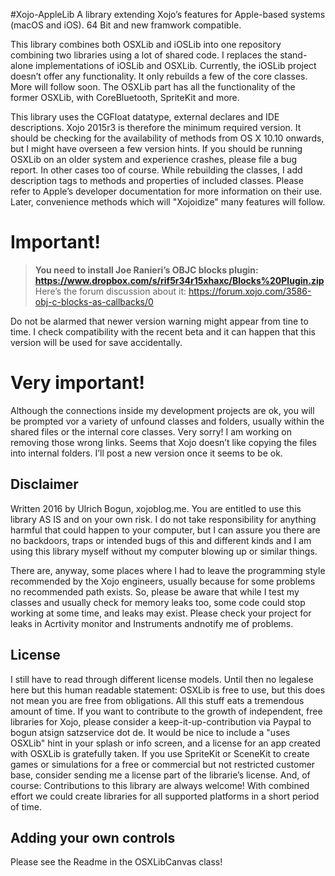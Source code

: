 #Xojo-AppleLib
A library extending Xojo’s features for Apple-based systems (macOS and iOS). 64 Bit and new framwork compatible.

This library combines both OSXLib and iOSLib into one repository combining two libraries using a lot of shared code.
I replaces the stand-alone implementations of iOSLib and OSXLib.
Currently, the iOSLib project doesn’t offer any functionality. It only rebuilds a few of the core classes. More will follow soon.
The OSXLib part has all the functionality of the former OSXLib, with CoreBluetooth, SpriteKit and more.

This library uses the CGFloat datatype, external declares and IDE descriptions. Xojo 2015r3 is therefore the minimum required version. It should be checking for the availability of methods from OS X 10.10 onwards, but I might have overseen a few version hints. If you should be running OSXLib on an older system and experience crashes, please file a bug report. In other cases too of course.
While rebuilding the classes, I add description tags to methods and properties of included classes. Please refer to Apple’s developer documentation for more information on their use. Later, convenience methods which will "Xojoidize" many features will follow.

# Important!
> **You need to install Joe Ranieri’s OBJC blocks plugin: https://www.dropbox.com/s/rif5r34r15xhaxc/Blocks%20Plugin.zip**  
Here’s the forum discussion about it: https://forum.xojo.com/3586-obj-c-blocks-as-callbacks/0  
  
Do not be alarmed that newer version warning might appear from tine to time. I check compatibility with the recent beta and it can happen that this version will be used for save accidentally. 

# Very important!
Although the connections inside my development projects are ok, you will be prompted vor a variety of unfound classes and folders, usually within the shared files or the internal core classes. Very sorry! I am working on removing those wrong links. Seems that Xojo doesn’t like copying the files into internal folders. I’ll post a new version once it seems to be ok.

## Disclaimer
Written 2016 by Ulrich Bogun, xojoblog.me. You are entitled to use this library AS IS and on your own risk. I do not take responsibility for anything harmful that could happen to your computer, but I can assure you there are no backdoors, traps or intended bugs of this and different kinds and I am using this library myself without my computer blowing up or similar things.

There are, anyway, some places where I had to leave the programming style recommended by the Xojo engineers, usually because for some problems no recommended path exists. So, please be aware that while I test my classes and usually check for memory leaks too, some code could stop working at some time, and leaks may exist. Please check your project for leaks in Acrtivity monitor and Instruments andnotify me of problems.

## License
I still have to read through different license models. Until then no legalese here but this human readable statement:
OSXLib is free to use, but this does not mean you are free from obligations. 
All this stuff eats a tremendous amount of time. If you want to contribute to the growth of independent, free libraries for Xojo, please consider a keep-it-up-contribution via Paypal to bogun atsign satzservice dot de.
It would be nice to include a "uses OSXLib" hint in your splash or info screen, and a license for an app created with OSXLib is gratefully taken. 
If you use SpriteKit or SceneKit to create games or simulations for a free or commercial but not restricted customer base, consider sending me a license part of the librarie’s license.
And, of course: Contributions to this library are always welcome! With combined effort we could create libraries for all supported platforms in a short period of time. 

## Adding your own controls
Please see the Readme in the OSXLibCanvas class!
